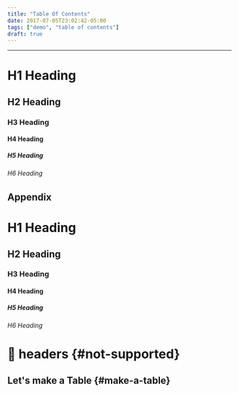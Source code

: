 ```yaml
---
title: "Table Of Contents"
date: 2017-07-05T23:02:42-05:00
tags: ["demo", "table of contents"]
draft: true
---
```


<!--more-->

---

# H1 Heading

## H2 Heading

### H3 Heading

#### H4 Heading

##### H5 Heading

###### H6 Heading

## Appendix

# H1 Heading

## H2 Heading

### H3 Heading

#### H4 Heading

##### H5 Heading

###### H6 Heading

# :no_entry_sign: headers {#not-supported}

## Let's make a Table {#make-a-table}